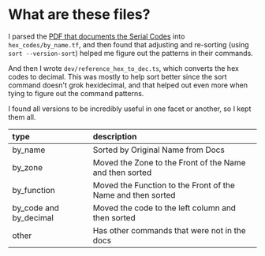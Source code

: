 # What are these files?

I parsed the [PDF that documents the Serial Codes](https://www.htd.com/site/ownersmanual/lync_hex_codes.pdf) into
`hex_codes/by_name.tf`, and then found that adjusting and re-sorting (using `sort --version-sort`) helped me figure out
the patterns in their commands.

And then I wrote `dev/reference_hex_to_dec.ts`, which converts the hex codes to decimal.  This was mostly to help sort better since
the sort command doesn't grok hexidecimal, and that helped out even more when tying to figure out the command patterns.

I found all versions to be incredibly useful in one facet or another, so I kept them all.

| type                   | description                                                 |
|:-----------------------|:------------------------------------------------------------|
| by_name                | Sorted by Original Name from Docs                           |
| by_zone                | Moved the Zone to the Front of the Name and then sorted     |
| by_function            | Moved the Function to the Front of the Name and then sorted |
| by_code and by_decimal | Moved the code to the left column and then sorted           |
| other                  | Has other commands that were not in the docs                |

